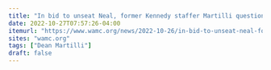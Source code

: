 ```yaml
---
title: "In bid to unseat Neal, former Kennedy staffer Martilli questions Jan. 6 attack, vaccines, and the rise of Marxism under Biden"
date: 2022-10-27T07:57:26-04:00
itemurl: "https://www.wamc.org/news/2022-10-26/in-bid-to-unseat-neal-former-kennedy-staffer-martilli-questions-january-6th-attack-vaccines-and-the-rise-of-marxism-under-biden"
sites: "wamc.org"
tags: ["Dean Martilli"]
draft: false
---
```



